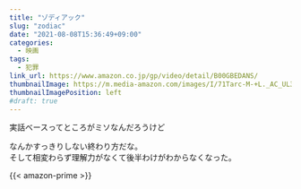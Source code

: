 ```yaml
---
title: "ゾディアック"
slug: "zodiac"
date: "2021-08-08T15:36:49+09:00"
categories:
  - 映画
tags:
  - 犯罪
link_url: https://www.amazon.co.jp/gp/video/detail/B00GBEDANS/
thumbnailImage: https://m.media-amazon.com/images/I/71Tarc-M-+L._AC_UL320_.jpg
thumbnailImagePosition: left
#draft: true
---
```

実話ベースってところがミソなんだろうけど
<!--more-->
なんかすっきりしない終わり方だな。  
そして相変わらず理解力がなくて後半わけがわからなくなった。

{{< amazon-prime >}}
